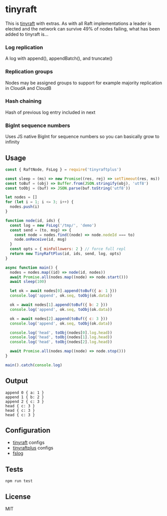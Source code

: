 # tinyraft
This is [tinyraft](https://www.npmjs.com/package/tinyraft) with extras. As with all Raft implementations a leader is elected and the network can survive 49% of nodes failing, what has been added to tinyraft is...

### Log replication
A log with append(), appendBatch(), and truncate()

### Replication groups
Nodes may be assigned groups to support for example majority replication in CloudA and CloudB

### Hash chaining
Hash of previous log entry included in next

### BigInt sequence numbers
Uses JS native BigInt for sequence numbers so you can basically grow to infinity

## Usage
```js
const { RaftNode, FsLog } = require('tinyraftplus')

const sleep = (ms) => new Promise((res, rej) => setTimeout(res, ms))
const toBuf = (obj) => Buffer.from(JSON.stringify(obj), 'utf8')
const toObj = (buf) => JSON.parse(buf.toString('utf8'))

let nodes = []
for (let i = 1; i <= 3; i++) {
  nodes.push(i)
}

function node(id, ids) {
  const log = new FsLog('/tmp/', 'demo')
  const send = (to, msg) => {
    const node = nodes.find((node) => node.nodeId === to)
    node.onReceive(id, msg)
  }
  const opts = { minFollowers: 2 } // force full repl
  return new TinyRaftPlus(id, ids, send, log, opts)
}

async function main() {
  nodes = nodes.map((id) => node(id, nodes))
  await Promise.all(nodes.map((node) => node.start()))
  await sleep(100)

  let ok = await nodes[0].append(toBuf({ a: 1 }))
  console.log('append', ok.seq, toObj(ok.data))

  ok = await nodes[1].append(toBuf({ b: 2 }))
  console.log('append', ok.seq, toObj(ok.data))

  ok = await nodes[2].append(toBuf({ c: 3 }))
  console.log('append', ok.seq, toObj(ok.data))

  console.log('head', toObj(nodes[0].log.head))
  console.log('head', toObj(nodes[1].log.head))
  console.log('head', toObj(nodes[2].log.head))

  await Promise.all(nodes.map((node) => node.stop()))
}

main().catch(console.log)
```

## Output
```
append 0 { a: 1 }
append 1 { b: 2 }
append 2 { c: 3 }
head { c: 3 }
head { c: 3 }
head { c: 3 }
```

## Configuration
+ [tinyraft](https://www.npmjs.com/package/tinyraft) configs
+ [tinyraftplus](https://github.com/rhodey/tinyraftplus/blob/master/index.js#L17) configs
+ [fslog](https://github.com/rhodey/tinyraftplus/blob/master/index.js#L227)

## Tests
```
npm run test
```

## License
MIT
